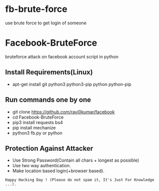 # fb-brute-force
use brute force to get login of someone
# Facebook-BruteForce
bruteforce attack on facebook account script in python

## Install Requirements(Linux)
* apt-get install git python3 python3-pip python python-pip

## Run commands one by one
* git clone https://github.com/ravi0kumar/facebook
* cd Facebook-BruteForce
* pip3 install requests bs4
* pip install mechanize
* python3 fb.py or python 

## Protection Against Attacker
* Use Strong Password(Contain all chars + longest as possible)
* Use two way authentication.
* Make location based login(+browser based).


~~~
Happy Hacking Day ! (Please do not spam it, It's Just For Knowledge ...).
~~~
